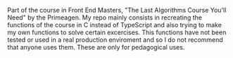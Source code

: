 Part of the course in Front End Masters, "The Last Algorithms Course You'll Need" by the Primeagen. My repo mainly consists in recreating the functions of the course in C instead of TypeScript and also trying to make my own functions to solve certain excercises.
This functions have not been tested or used in a real production enviroment and so I do not recommend that anyone uses them. These are only for pedagogical uses.
